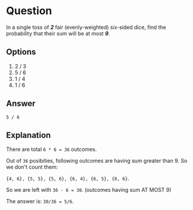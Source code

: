 # Question 

In a single toss of ***2*** fair (evenly-weighted) six-sided dice, find the probability that their sum will be at most ***9***.

## Options

1. 2 / 3
2. 5 / 6
3. 1 / 4
4. 1 / 6

## Answer

`5 / 6`

## Explanation

There are total `6 * 6 = 36` outcomes.

Out of `36` posibities, following outcomes are having sum greater than 9. So we don't count them:

`{4, 6}, {5, 5}, {5, 6}, {6, 4}, {6, 5}, {6, 6}`.

So we are left with `36 - 6 = 30`. (outcomes having sum AT MOST 9)

The answer is: `30/36 = 5/6`.